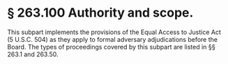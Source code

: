 # § 263.100   Authority and scope.

This subpart implements the provisions of the Equal Access to Justice Act (5 U.S.C. 504) as they apply to formal adversary adjudications before the Board. The types of proceedings covered by this subpart are listed in §§ 263.1 and 263.50. 




